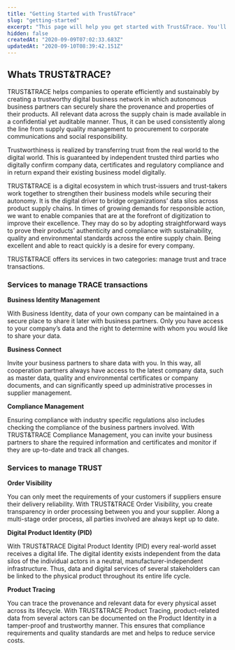 ```yaml
---
title: "Getting Started with Trust&Trace"
slug: "getting-started"
excerpt: "This page will help you get started with Trust&Trace. You'll be up and running in a jiffy!"
hidden: false
createdAt: "2020-09-09T07:02:33.683Z"
updatedAt: "2020-09-10T08:39:42.151Z"
---
```

## Whats TRUST&TRACE?

TRUST&TRACE helps companies to operate efficiently and sustainably by creating a trustworthy digital business network in which autonomous business partners can securely share the provenance and properties of their products. All relevant data across the supply chain is made available in a confidential yet auditable manner. Thus, it can be used consistently along the line from supply quality management to procurement to corporate communications and social responsibility.

Trustworthiness is realized by transferring trust from the real world to the digital world. This is guaranteed by independent trusted third parties who digitally confirm company data, certificates and regulatory compliance and in return expand their existing business model digitally.

TRUST&TRACE is a digital ecosystem in which trust-issuers and trust-takers work together to strengthen their business models while securing their autonomy. It is the digital driver to bridge organizations’ data silos across product supply chains. In times of growing demands for responsible action, we want to enable companies that are at the forefront of digitization to improve their excellence. They may do so by adopting straightforward ways to prove their products’ authenticity and compliance with sustainability, quality and environmental standards across the entire supply chain. Being excellent and able to react quickly is a desire for every company.

TRUST&TRACE offers its services in two categories: manage trust and trace transactions.

### Services to manage TRACE transactions

**Business Identity Management**

With Business Identity, data of your own company can be maintained in a secure place to share it later with business partners. Only you have access to your company’s data and the right to determine with whom you would like to share your data.

**Business Connect**

Invite your business partners to share data with you. In this way, all cooperation partners always have access to the latest company data, such as master data, quality and environmental certificates or company documents, and can significantly speed up administrative processes in supplier management.

**Compliance Management**

Ensuring compliance with industry specific regulations also includes checking the compliance of the business partners involved. With TRUST&TRACE Compliance Management, you can invite your business partners to share the required information and certificates and monitor if they are up-to-date and track all changes.

### Services to manage TRUST

**Order Visibility**

You can only meet the requirements of your customers if suppliers ensure their delivery reliability. With TRUST&TRACE Order Visibility, you create transparency in order processing between you and your supplier. Along a multi-stage order process, all parties involved are always kept up to date.

**Digital Product Identity \(PID\)**

With TRUST&TRACE Digital Product Identity \(PID\) every real-world asset receives a digital life. The digital identity exists independent from the data silos of the individual actors in a neutral, manufacturer-independent infrastructure. Thus, data and digital services of several stakeholders can be linked to the physical product throughout its entire life cycle.

**Product Tracing**

You can trace the provenance and relevant data for every physical asset across its lifecycle. With TRUST&TRACE Product Tracing, product-related data from several actors can be documented on the Product Identity in a tamper-proof and trustworthy manner. This ensures that compliance requirements and quality standards are met and helps to reduce service costs.